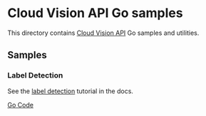 # Cloud Vision API Go samples

This directory contains [Cloud Vision API](https://cloud.google.com/vision/) Go samples and utilities.

## Samples

### Label Detection

See the [label detection](https://cloud.google.com/vision/docs/label-tutorial) tutorial in the docs.

[Go Code](label)

